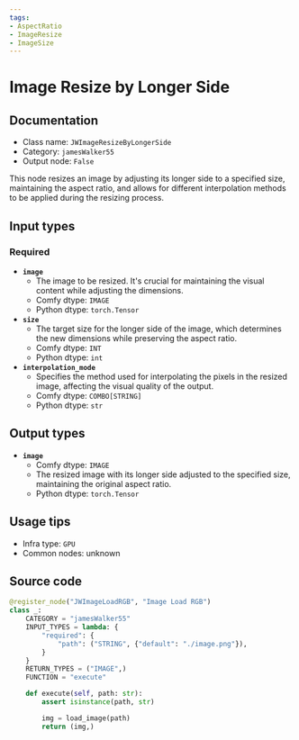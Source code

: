 ```yaml
---
tags:
- AspectRatio
- ImageResize
- ImageSize
---
```


# Image Resize by Longer Side
## Documentation
- Class name: `JWImageResizeByLongerSide`
- Category: `jamesWalker55`
- Output node: `False`

This node resizes an image by adjusting its longer side to a specified size, maintaining the aspect ratio, and allows for different interpolation methods to be applied during the resizing process.
## Input types
### Required
- **`image`**
    - The image to be resized. It's crucial for maintaining the visual content while adjusting the dimensions.
    - Comfy dtype: `IMAGE`
    - Python dtype: `torch.Tensor`
- **`size`**
    - The target size for the longer side of the image, which determines the new dimensions while preserving the aspect ratio.
    - Comfy dtype: `INT`
    - Python dtype: `int`
- **`interpolation_mode`**
    - Specifies the method used for interpolating the pixels in the resized image, affecting the visual quality of the output.
    - Comfy dtype: `COMBO[STRING]`
    - Python dtype: `str`
## Output types
- **`image`**
    - Comfy dtype: `IMAGE`
    - The resized image with its longer side adjusted to the specified size, maintaining the original aspect ratio.
    - Python dtype: `torch.Tensor`
## Usage tips
- Infra type: `GPU`
- Common nodes: unknown


## Source code
```python
@register_node("JWImageLoadRGB", "Image Load RGB")
class _:
    CATEGORY = "jamesWalker55"
    INPUT_TYPES = lambda: {
        "required": {
            "path": ("STRING", {"default": "./image.png"}),
        }
    }
    RETURN_TYPES = ("IMAGE",)
    FUNCTION = "execute"

    def execute(self, path: str):
        assert isinstance(path, str)

        img = load_image(path)
        return (img,)

```
